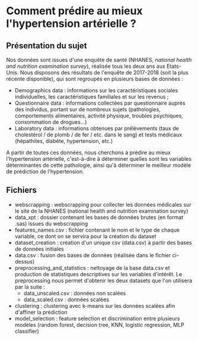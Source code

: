 # Comment prédire au mieux l'hypertension artérielle ?

## Présentation du sujet

Nos données sont issues d'une enquête de santé (NHANES, *national health and nutrition examination survey*), réalisée tous les deux ans aux Etats-Unis. Nous disposons des résultats de l'enquête de 2017-2018 (soit la plus récente disponible), qui sont regroupés en plusieurs bases de données : 

- Demographics data : informations sur les caractéristiques sociales individuelles, les caractéristiques familiales et sur les revenus ; 
- Questionnaire data : informations collectées par questionnaire auprès des individus, portant sur de nombreux sujets (pathologies, comportements alimentaires, activité physique, troubles psychiques, consommation de drogues...) 
- Laboratory data : informations obtenues par prélèvements (taux de cholestérol / de plomb / de fer / etc. dans le sang) et tests médicaux (hépathites, diabète, hypertension, etc.)

A partir de toutes ces données, nous cherchons à prédire au mieux l'hypertension artérielle, c'est-à-dire à déterminer quelles sont les variables déterminantes de cette pathologie, ainsi qu'à déterminer le meilleur modèle de prédiction de l'hypertension. 

## Fichiers

- webscrapping : webscrapping pour collecter les données médicales sur le site de la NHANES (national health and nutrition examination survey)
- data_xpt : dossier contenant les bases de données brutes (en format .sas) issues du webscrapping
- features_names.csv : fichier contenant le nom et le type de chaque variable, ce dont on se servira pour la création du dataset
- dataset_creation : création d'un unique csv (data.csv) à partir des bases de données initiales
- data.csv : fusion des bases de données (réalisée dans le fichier ci-dessus)
- preprocessing_and_statistics : nettoyage de la base data.csv et production de statistiques descriptives sur les variables d'intérêt. Le preprocessing nous permet d'obtenir les deux datasets que l'on utilisera par la suite : 
  - data_unscaled.csv : données non scalées
  - data_scaled.csv : données scalées
- clustering : clustering avec k-means sur les données scalées afin d'affiner la prédiction
- model_selection : feature selection et discrimination entre plusieurs modèles (random forest, decision tree, KNN, logistic regression, MLP classifier)
